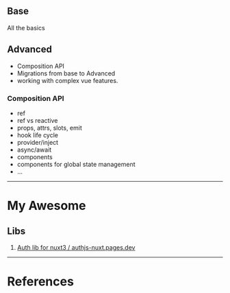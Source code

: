 ## Base

All the basics

## Advanced

- Composition API
- Migrations from base to Advanced
- working with complex vue features.

### Composition API

- ref
- ref vs reactive
- props, attrs, slots, emit
- hook life cycle
- provider/inject
- async/await
- components
- components for global state management
- ...


---
# My Awesome
## Libs
1. [Auth lib for nuxt3 / authjs-nuxt.pages.dev](https://authjs-nuxt.pages.dev/)

---
# References
